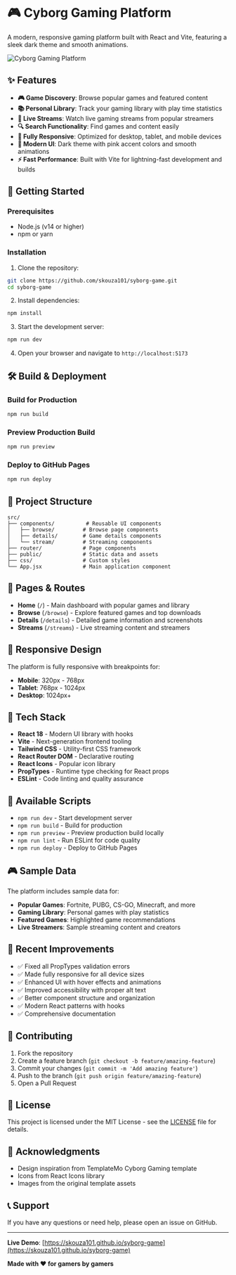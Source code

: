 # 🎮 Cyborg Gaming Platform

A modern, responsive gaming platform built with React and Vite, featuring a sleek dark theme and smooth animations.

![Cyborg Gaming Platform](https://templatemo.com/templates/templatemo_579_cyborg_gaming/assets/images/logo.png)

## ✨ Features

- **🎮 Game Discovery**: Browse popular games and featured content
- **📚 Personal Library**: Track your gaming library with play time statistics
- **🎥 Live Streams**: Watch live gaming streams from popular streamers
- **🔍 Search Functionality**: Find games and content easily
- **📱 Fully Responsive**: Optimized for desktop, tablet, and mobile devices
- **🎨 Modern UI**: Dark theme with pink accent colors and smooth animations
- **⚡ Fast Performance**: Built with Vite for lightning-fast development and builds

## 🚀 Getting Started

### Prerequisites

- Node.js (v14 or higher)
- npm or yarn

### Installation

1. Clone the repository:
```bash
git clone https://github.com/skouza101/syborg-game.git
cd syborg-game
```

2. Install dependencies:
```bash
npm install
```

3. Start the development server:
```bash
npm run dev
```

4. Open your browser and navigate to `http://localhost:5173`

## 🛠️ Build & Deployment

### Build for Production
```bash
npm run build
```

### Preview Production Build
```bash
npm run preview
```

### Deploy to GitHub Pages
```bash
npm run deploy
```

## 🧩 Project Structure

```
src/
├── components/          # Reusable UI components
│   ├── browse/         # Browse page components
│   ├── details/        # Game details components
│   └── stream/         # Streaming components
├── router/             # Page components
├── public/             # Static data and assets
├── css/                # Custom styles
└── App.jsx             # Main application component
```

## 🎯 Pages & Routes

- **Home** (`/`) - Main dashboard with popular games and library
- **Browse** (`/browse`) - Explore featured games and top downloads
- **Details** (`/details`) - Detailed game information and screenshots
- **Streams** (`/streams`) - Live streaming content and streamers

## 📱 Responsive Design

The platform is fully responsive with breakpoints for:
- **Mobile**: 320px - 768px
- **Tablet**: 768px - 1024px
- **Desktop**: 1024px+

## 🎨 Tech Stack

- **React 18** - Modern UI library with hooks
- **Vite** - Next-generation frontend tooling
- **Tailwind CSS** - Utility-first CSS framework
- **React Router DOM** - Declarative routing
- **React Icons** - Popular icon library
- **PropTypes** - Runtime type checking for React props
- **ESLint** - Code linting and quality assurance

## 🔧 Available Scripts

- `npm run dev` - Start development server
- `npm run build` - Build for production
- `npm run preview` - Preview production build locally
- `npm run lint` - Run ESLint for code quality
- `npm run deploy` - Deploy to GitHub Pages

## 🎮 Sample Data

The platform includes sample data for:
- **Popular Games**: Fortnite, PUBG, CS-GO, Minecraft, and more
- **Gaming Library**: Personal games with play statistics
- **Featured Games**: Highlighted game recommendations
- **Live Streamers**: Sample streaming content and creators

## 🚀 Recent Improvements

- ✅ Fixed all PropTypes validation errors
- ✅ Made fully responsive for all device sizes
- ✅ Enhanced UI with hover effects and animations
- ✅ Improved accessibility with proper alt text
- ✅ Better component structure and organization
- ✅ Modern React patterns with hooks
- ✅ Comprehensive documentation

## 🤝 Contributing

1. Fork the repository
2. Create a feature branch (`git checkout -b feature/amazing-feature`)
3. Commit your changes (`git commit -m 'Add amazing feature'`)
4. Push to the branch (`git push origin feature/amazing-feature`)
5. Open a Pull Request

## 📄 License

This project is licensed under the MIT License - see the [LICENSE](LICENSE) file for details.

## 🙏 Acknowledgments

- Design inspiration from TemplateMo Cyborg Gaming template
- Icons from React Icons library
- Images from the original template assets

## 📞 Support

If you have any questions or need help, please open an issue on GitHub.

---

**Live Demo**: [https://skouza101.github.io/syborg-game](https://skouza101.github.io/syborg-game)

**Made with ❤️ for gamers by gamers**
